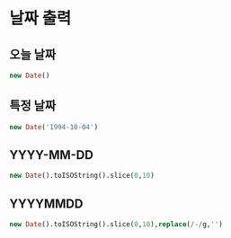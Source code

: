 # 날짜 출력

## 오늘 날짜
~~~sql
new Date()
~~~

## 특정 날짜
~~~sql
new Date('1994-10-04')
~~~

## YYYY-MM-DD
~~~sql
new Date().toISOString().slice(0,10)
~~~

## YYYYMMDD
~~~sql
new Date().toISOString().slice(0,10),replace(/-/g,'')
~~~
